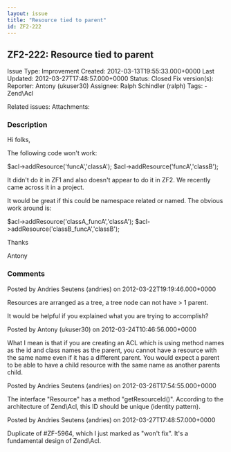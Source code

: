 ```yaml
---
layout: issue
title: "Resource tied to parent"
id: ZF2-222
---
```


ZF2-222: Resource tied to parent
--------------------------------

 Issue Type: Improvement Created: 2012-03-13T19:55:33.000+0000 Last Updated: 2012-03-27T17:48:57.000+0000 Status: Closed Fix version(s): 
 Reporter:  Antony (ukuser30)  Assignee:  Ralph Schindler (ralph)  Tags: - Zend\\Acl
 
 Related issues: 
 Attachments: 
### Description

Hi folks,

The following code won't work:

$acl->addResource('funcA','classA'); $acl->addResource('funcA','classB');

It didn't do it in ZF1 and also doesn't appear to do it in ZF2. We recently came across it in a project.

It would be great if this could be namespace related or named. The obvious work around is:

$acl->addResource('classA\_funcA','classA'); $acl->addResource('classB\_funcA','classB');

Thanks

Antony

 

 

### Comments

Posted by Andries Seutens (andries) on 2012-03-22T19:19:46.000+0000

Resources are arranged as a tree, a tree node can not have > 1 parent.

It would be helpful if you explained what you are trying to accomplish?

 

 

Posted by Antony (ukuser30) on 2012-03-24T10:46:56.000+0000

What I mean is that if you are creating an ACL which is using method names as the id and class names as the parent, you cannot have a resource with the same name even if it has a different parent. You would expect a parent to be able to have a child resource with the same name as another parents child.

 

 

Posted by Andries Seutens (andries) on 2012-03-26T17:54:55.000+0000

The interface "Resource" has a method "getResourceId()". According to the architecture of Zend\\Acl, this ID should be unique (identity pattern).

 

 

Posted by Andries Seutens (andries) on 2012-03-27T17:48:57.000+0000

Duplicate of #ZF-5964, which I just marked as "won't fix". It's a fundamental design of Zend\\Acl.

 

 
